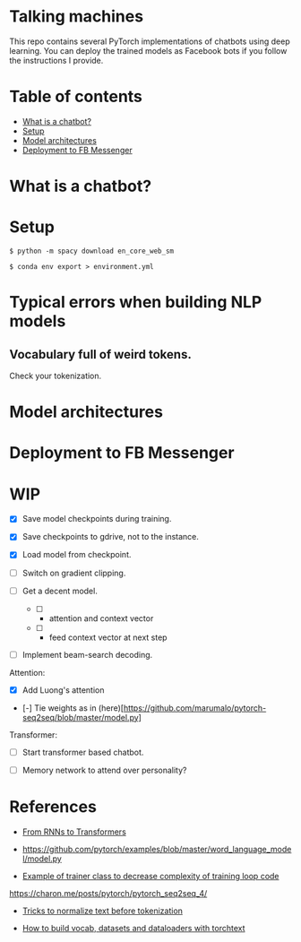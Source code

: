 # Talking machines

This repo contains several PyTorch implementations of chatbots using deep learning. You can deploy the trained models as Facebook bots if you follow
the instructions I provide.

# Table of contents

* [What is a chatbot?](#what-is-a-chatbot?)
* [Setup](#setup)
* [Model architectures](#model-architectures)
* [Deployment to FB Messenger](#deployment-to-fb-messenger)

# What is a chatbot?

# Setup

```
$ python -m spacy download en_core_web_sm
```

```
$ conda env export > environment.yml
```

# Typical errors when building NLP models

## Vocabulary full of weird tokens.
Check your tokenization.


# Model architectures

# Deployment to FB Messenger

# WIP

- [x] Save model checkpoints during training.
- [x] Save checkpoints to gdrive, not to the instance.
- [x] Load model from checkpoint.

- [ ] Switch on gradient clipping.
- [ ] Get a decent model.
    * [ ] + attention and context vector
    * [ ] + feed context vector at next step

- [ ] Implement beam-search decoding.

Attention:
- [x] Add Luong's attention
- [-] Tie weights as in (here)[https://github.com/marumalo/pytorch-seq2seq/blob/master/model.py]



Transformer:
- [ ] Start transformer based chatbot.

- [ ] Memory network to attend over personality?


# References

- [From RNNs to Transformers](https://dzone.com/articles/rnn-seq2seq-transformers-introduction-to-neural-ar)

- https://github.com/pytorch/examples/blob/master/word_language_model/model.py

- [Example of trainer class to decrease complexity of training loop code](https://github.com/codertimo/BERT-pytorch/blob/master/bert_pytorch/trainer/pretrain.py)

https://charon.me/posts/pytorch/pytorch_seq2seq_4/


- [Tricks to normalize text before tokenization](https://pytorch.org/text/_modules/torchtext/data/utils.html)

- [How to build vocab, datasets and dataloaders with torchtext](https://pytorch.org/tutorials/beginner/torchtext_translation_tutorial.html)